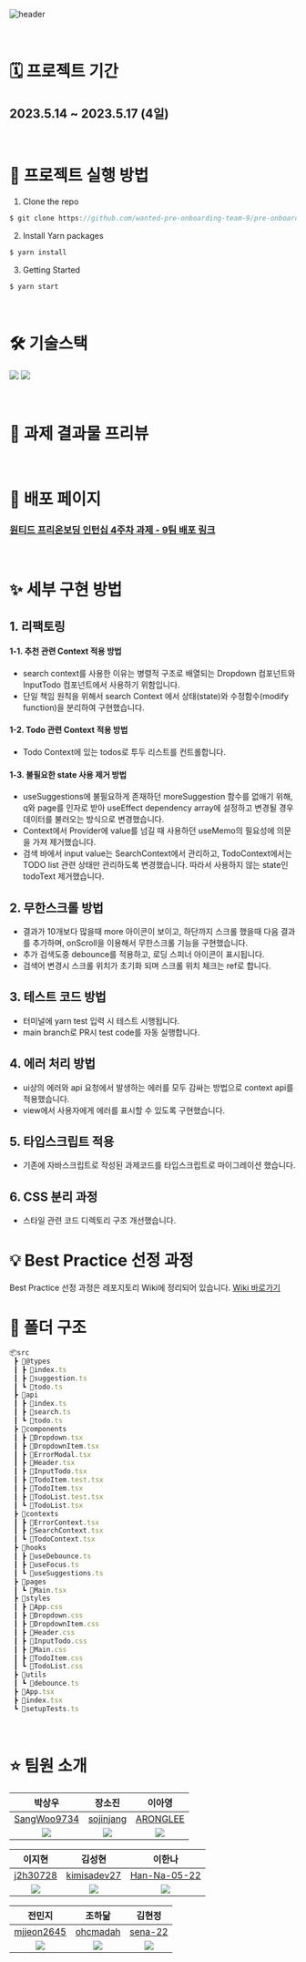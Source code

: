 ![header](https://capsule-render.vercel.app/api?type=waving&color=gradient&height=300&section=header&text=원티드%20프리온보딩%209팀%204차%20과제&fontSize=50)

<br/>

# 🗓️ 프로젝트 기간

## 2023.5.14 ~ 2023.5.17 (4일)

<br/>

# 📌 프로젝트 실행 방법

1. Clone the repo

```javascript
$ git clone https://github.com/wanted-pre-onboarding-team-9/pre-onboarding-10th-4-9.git
```

2. Install Yarn packages

```javascript
$ yarn install
```

3. Getting Started

```javascript
$ yarn start
```

<br/>

# 🛠️ 기술스택

<p>
<img src="https://img.shields.io/badge/React-61DAFB?style=flat-square&logo=React&logoColor=black"/>
<img src="https://img.shields.io/badge/Typescript-3178C6?style=flat-square&logo=Typescript&logoColor=white"/>
</p>

<br />

# 👀 과제 결과물 프리뷰

<br/>

# 🚀 배포 페이지

### [원티드 프리온보딩 인턴십 4주차 과제 - 9팀 배포 링크](https://main--pre-onboarding-10th-4-9.netlify.app/)

<br/>

# ✨ 세부 구현 방법

## 1. 리팩토링

#### 1-1. 추천 관련 Context 적용 방법

- search context를 사용한 이유는 병렬적 구조로 배열되는 Dropdown 컴포넌트와 InputTodo 컴포넌트에서 사용하기 위함입니다.
- 단일 책임 원칙을 위해서 search Context 에서 상태(state)와 수정함수(modify function)을 분리하여 구현했습니다.

#### 1-2. Todo 관련 Context 적용 방법

- Todo Context에 있는 todos로 투두 리스트를 컨트롤합니다.

#### 1-3. 불필요한 state 사용 제거 방법

- useSuggestions에 불필요하게 존재하던 moreSuggestion 함수를 없애기 위해, q와 page를 인자로 받아 useEffect dependency array에 설정하고 변경될 경우 데이터를 불러오는 방식으로 변경했습니다.
- Context에서 Provider에 value를 넘길 때 사용하던 useMemo의 필요성에 의문을 가져 제거했습니다.
- 검색 바에서 input value는 SearchContext에서 관리하고, TodoContext에서는 TODO list 관련 상태만 관리하도록 변경했습니다. 따라서 사용하지 않는 state인 todoText 제거했습니다.
  <br/>

## 2. 무한스크롤 방법

- 결과가 10개보다 많을때 more 아이콘이 보이고, 하단까지 스크롤 했을때 다음 결과를 추가하며, onScroll을 이용해서 무한스크롤 기능을 구현했습니다.
- 추가 검색도중 debounce를 적용하고, 로딩 스피너 아이콘이 표시됩니다.
- 검색어 변경시 스크롤 위치가 초기화 되며 스크롤 위치 체크는 ref로 합니다.
  <br/>

## 3. 테스트 코드 방법

- 터미널에 yarn test 입력 시 테스트 시행됩니다.
- main branch로 PR시 test code를 자동 실행합니다.
  <br/>

## 4. 에러 처리 방법

- ui상의 에러와 api 요청에서 발생하는 에러를 모두 감싸는 방법으로 context api를 적용했습니다.
- view에서 사용자에게 에러를 표시할 수 있도록 구현했습니다.
  <br/>

## 5. 타입스크립트 적용

- 기존에 자바스크립트로 작성된 과제코드를 타입스크립트로 마이그레이션 했습니다.
  <br/>

## 6. CSS 분리 과정

- 스타일 관련 코드 디렉토리 구조 개선했습니다.
  <br/>

# 💡 Best Practice 선정 과정

Best Practice 선정 과정은 레포지토리 Wiki에 정리되어 있습니다. [Wiki 바로가기](https://github.com/wanted-pre-onboarding-team-9/pre-onboarding-10th-4-9/wiki/%F0%9F%93%9D-Pre-Onboarding-10th-9%ED%8C%80-%EA%B3%BC%EC%A0%9C-3#3-best-practice-%EB%8F%84%EC%B6%9C)
<br/>

# 📂 폴더 구조

```javascript
📦src
 ┣ 📂@types
 ┃ ┣ 📜index.ts
 ┃ ┣ 📜suggestion.ts
 ┃ ┗ 📜todo.ts
 ┣ 📂api
 ┃ ┣ 📜index.ts
 ┃ ┣ 📜search.ts
 ┃ ┗ 📜todo.ts
 ┣ 📂components
 ┃ ┣ 📜Dropdown.tsx
 ┃ ┣ 📜DropdownItem.tsx
 ┃ ┣ 📜ErrorModal.tsx
 ┃ ┣ 📜Header.tsx
 ┃ ┣ 📜InputTodo.tsx
 ┃ ┣ 📜TodoItem.test.tsx
 ┃ ┣ 📜TodoItem.tsx
 ┃ ┣ 📜TodoList.test.tsx
 ┃ ┗ 📜TodoList.tsx
 ┣ 📂contexts
 ┃ ┣ 📜ErrorContext.tsx
 ┃ ┣ 📜SearchContext.tsx
 ┃ ┗ 📜TodoContext.tsx
 ┣ 📂hooks
 ┃ ┣ 📜useDebounce.ts
 ┃ ┣ 📜useFocus.ts
 ┃ ┗ 📜useSuggestions.ts
 ┣ 📂pages
 ┃ ┗ 📜Main.tsx
 ┣ 📂styles
 ┃ ┣ 📜App.css
 ┃ ┣ 📜Dropdown.css
 ┃ ┣ 📜DropdownItem.css
 ┃ ┣ 📜Header.css
 ┃ ┣ 📜InputTodo.css
 ┃ ┣ 📜Main.css
 ┃ ┣ 📜TodoItem.css
 ┃ ┗ 📜TodoList.css
 ┣ 📂utils
 ┃ ┗ 📜debounce.ts
 ┣ 📜App.tsx
 ┣ 📜index.tsx
 ┗ 📜setupTests.ts
```

<br/>

# ⭐️ 팀원 소개

|                          박상우                           |                           장소진                           |                          이아영                           |
| :-------------------------------------------------------: | :--------------------------------------------------------: | :-------------------------------------------------------: |
|       [SangWoo9734](https://github.com/SangWoo9734)       |         [sojinjang](https://github.com/sojinjang)          |          [ARONGLEE](https://github.com/ARONGLEE)          |
| ![](https://avatars.githubusercontent.com/u/49917043?v=4) | ![](https://avatars.githubusercontent.com/u/111125577?v=4) | ![](https://avatars.githubusercontent.com/u/74637336?v=4) |

|                          이지현                           |                          김성현                           |                          이한나                           |
| :-------------------------------------------------------: | :-------------------------------------------------------: | :-------------------------------------------------------: |
|          [j2h30728](https://github.com/j2h30728)          |       [kimisadev27](https://github.com/kimisadev27)       |      [Han-Na-05-22](https://github.com/Han-Na-05-22)      |
| ![](https://avatars.githubusercontent.com/u/60846068?v=4) | ![](https://avatars.githubusercontent.com/u/34756233?v=4) | ![](https://avatars.githubusercontent.com/u/97869178?v=4) |

|                           전민지                           |                          조하닮                           |                           김현정                           |
| :--------------------------------------------------------: | :-------------------------------------------------------: | :--------------------------------------------------------: |
|        [mjjeon2645](https://github.com/mjjeon2645)         |          [ohcmadah](https://github.com/ohcmadah)          |           [sena-22](https://github.com/sena-22)            |
| ![](https://avatars.githubusercontent.com/u/104840243?v=4) | ![](https://avatars.githubusercontent.com/u/52340070?v=4) | ![](https://avatars.githubusercontent.com/u/110877564?v=4) |
